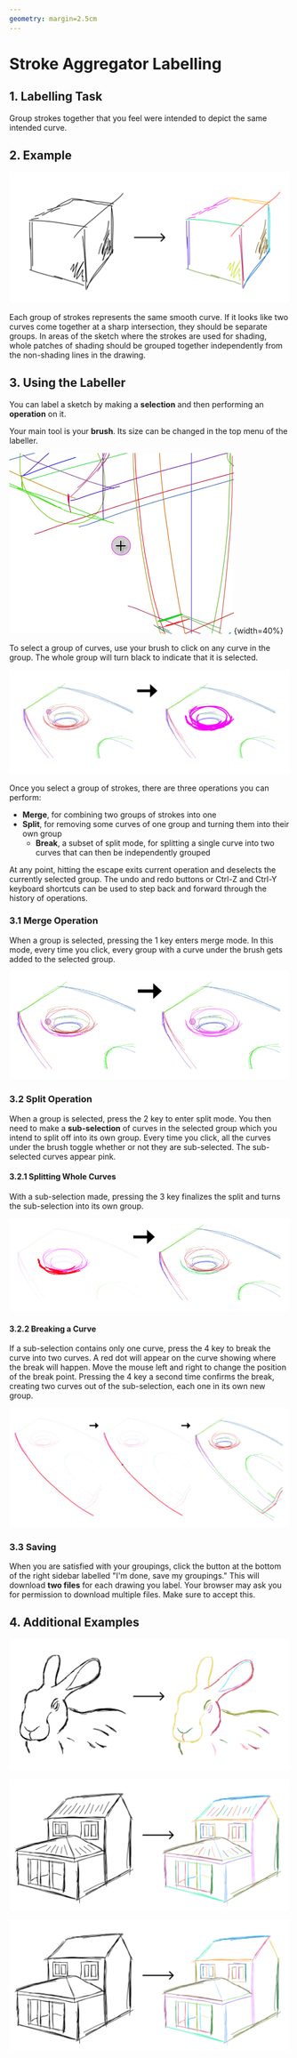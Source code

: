 ```yaml
---
geometry: margin=2.5cm
---
```


# Stroke Aggregator Labelling

## 1. Labelling Task

Group strokes together that you feel were intended to depict the same intended curve.

## 2. Example

![](img/simple.png)

Each group of strokes represents the same smooth curve. If it looks like two curves come together at a sharp intersection, they should be separate groups. In areas of the sketch where the strokes are used for shading, whole patches of shading should be grouped together independently from the non-shading lines in the drawing.

## 3. Using the Labeller

You can label a sketch by making a **selection** and then performing an **operation** on it.

Your main tool is your **brush**. Its size can be changed in the top menu of the labeller.

![The brush under the mouse cursor](img/brush.png){width=40%}

To select a group of curves, use your brush to click on any curve in the group. The whole group will turn black to indicate that it is selected.

![Selecting the group of red strokes](img/select.png)

Once you select a group of strokes, there are three operations you can perform:

- **Merge**, for combining two groups of strokes into one
- **Split**, for removing some curves of one group and turning them into their own group
  - **Break**, a subset of split mode, for splitting a single curve into two curves that can then be independently grouped

At any point, hitting the escape exits current operation and deselects the currently selected group. The undo and redo buttons or Ctrl-Z and Ctrl-Y keyboard shortcuts can be used to step back and forward through the history of operations.

### 3.1 Merge Operation

When a group is selected, pressing the 1 key enters merge mode. In this mode, every time you click, every group with a curve under the brush gets added to the selected group.

![Merging the group of red strokes into the currently selected group (shown in pink)](img/merge.png)

### 3.2 Split Operation

When a group is selected, press the 2 key to enter split mode. You then need to make a **sub-selection** of curves in the selected group which you intend to split off into its own group. Every time you click, all the curves under the brush toggle whether or not they are sub-selected. The sub-selected curves appear pink.

#### 3.2.1 Splitting Whole Curves

With a sub-selection made, pressing the 3 key finalizes the split and turns the sub-selection into its own group.

![Splitting the subselection (shown in red on the left) from its group (shown in pink on the left)](img/split.png)

#### 3.2.2 Breaking a Curve

If a sub-selection contains only one curve, press the 4 key to break the curve into two curves. A red dot will appear on the curve showing where the break will happen. Move the mouse left and right to change the position of the break point. Pressing the 4 key a second time confirms the break, creating two curves out of the sub-selection, each one in its own new group.

![Breaking a single curve into two, starting with a sub-selection of one stroke (shown in red)](img/break.png)

### 3.3 Saving

When you are satisfied with your groupings, click the button at the bottom of the right sidebar labelled "I'm done, save my groupings." This will download **two files** for each drawing you label. Your browser may ask you for permission to download multiple files. Make sure to accept this.

## 4. Additional Examples

![](img/bunny.png)

![](img/house.png)

![](img/house2.png)
